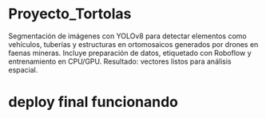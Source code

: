 # Proyecto_Tortolas
Segmentación de imágenes con YOLOv8 para detectar elementos como vehículos, tuberías y estructuras en ortomosaicos generados por drones en faenas mineras. Incluye preparación de datos, etiquetado con Roboflow y entrenamiento en CPU/GPU. Resultado: vectores listos para análisis espacial.

# deploy final funcionando
